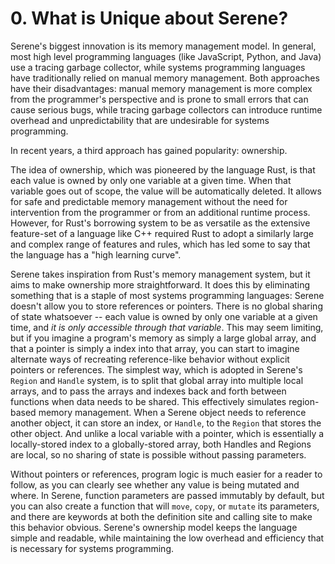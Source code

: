 # 0. What is Unique about Serene?

Serene's biggest innovation is its memory management model. In general, most high level programming languages (like JavaScript, Python, and Java) use a tracing garbage collector, while systems programming languages have traditionally relied on manual memory management. Both approaches have their disadvantages: manual memory management is more complex from the programmer's perspective and is prone to small errors that can cause serious bugs, while tracing garbage collectors can introduce runtime overhead and unpredictability that are undesirable for systems programming.

In recent years, a third approach has gained popularity: ownership.

The idea of ownership, which was pioneered by the language Rust, is that each value is owned by only one variable at a given time. When that variable goes out of scope, the value will be automatically deleted. It allows for safe and predictable memory management without the need for intervention from the programmer or from an additional runtime process. However, for Rust's borrowing system to be as versatile as the extensive feature-set of a language like C++ required Rust to adopt a similarly large and complex range of features and rules, which has led some to say that the language has a "high learning curve".

Serene takes inspiration from Rust's memory management system, but it aims to make ownership more straightforward. It does this by eliminating something that is a staple of most systems programming languages: Serene doesn't allow you to store references or pointers. There is no global sharing of state whatsoever -- each value is owned by only one variable at a given time, and *it is only accessible through that variable*. This may seem limiting, but if you imagine a program's memory as simply a large global array, and that a pointer is simply a index into that array, you can start to imagine alternate ways of recreating reference-like behavior without explicit pointers or references. The simplest way, which is adopted in Serene's `Region` and `Handle` system, is to split that global array into multiple local arrays, and to pass the arrays and indexes back and forth between functions when data needs to be shared. This effectively simulates region-based memory management. When a Serene object needs to reference another object, it can store an index, or `Handle`, to the `Region` that stores the other object. And unlike a local variable with a pointer, which is essentially a locally-stored index to a globally-stored array, both Handles and Regions are local, so no sharing of state is possible without passing parameters.

Without pointers or references, program logic is much easier for a reader to follow, as you can clearly see whether any value is being mutated and where. In Serene, function parameters are passed immutably by default, but you can also create a function that will `move`, `copy`, or `mutate` its parameters, and there are keywords at both the definition site and calling site to make this behavior obvious. Serene's ownership model keeps the language simple and readable, while maintaining the low overhead and efficiency that is necessary for systems programming.